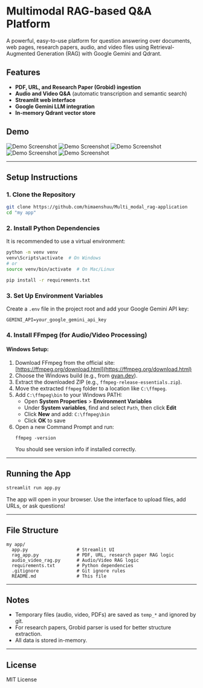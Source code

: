 # Multimodal RAG-based Q&A Platform

A powerful, easy-to-use platform for question answering over documents, web pages, research papers, audio, and video files using Retrieval-Augmented Generation (RAG) with Google Gemini and Qdrant.

## Features
- **PDF, URL, and Research Paper (Grobid) ingestion**
- **Audio and Video Q&A** (automatic transcription and semantic search)
- **Streamlit web interface**
- **Google Gemini LLM integration**
- **In-memory Qdrant vector store**

## Demo
![Demo Screenshot](output/img1.png)
![Demo Screenshot](output/img3.png)
![Demo Screenshot](output/img4.png)
![Demo Screenshot](output/img5.png)
![Demo Screenshot](output/img6.png)

---

## Setup Instructions

### 1. Clone the Repository
```bash
git clone https://github.com/himaenshuu/Multi_modal_rag-application
cd "my app"
```

### 2. Install Python Dependencies
It is recommended to use a virtual environment:
```bash
python -m venv venv
venv\Scripts\activate  # On Windows
# or
source venv/bin/activate  # On Mac/Linux

pip install -r requirements.txt
```

### 3. Set Up Environment Variables
Create a `.env` file in the project root and add your Google Gemini API key:
```
GEMINI_API=your_google_gemini_api_key
```

### 4. Install FFmpeg (for Audio/Video Processing)
#### **Windows Setup:**
1. Download FFmpeg from the official site: [https://ffmpeg.org/download.html](https://ffmpeg.org/download.html)
2. Choose the Windows build (e.g., from [gyan.dev](https://www.gyan.dev/ffmpeg/builds/)).
3. Extract the downloaded ZIP (e.g., `ffmpeg-release-essentials.zip`).
4. Move the extracted `ffmpeg` folder to a location like `C:\ffmpeg`.
5. Add `C:\ffmpeg\bin` to your Windows PATH:
   - Open **System Properties** > **Environment Variables**
   - Under **System variables**, find and select `Path`, then click **Edit**
   - Click **New** and add: `C:\ffmpeg\bin`
   - Click **OK** to save
6. Open a new Command Prompt and run:
   ```
   ffmpeg -version
   ```
   You should see version info if installed correctly.

---

## Running the App
```bash
streamlit run app.py
```

The app will open in your browser. Use the interface to upload files, add URLs, or ask questions!

---

## File Structure
```
my app/
  app.py                  # Streamlit UI
  rag_app.py              # PDF, URL, research paper RAG logic
  audio_video_rag.py      # Audio/Video RAG logic
  requirements.txt        # Python dependencies
  .gitignore              # Git ignore rules
  README.md               # This file
```

---

## Notes
- Temporary files (audio, video, PDFs) are saved as `temp_*` and ignored by git.
- For research papers, Grobid parser is used for better structure extraction.
- All data is stored in-memory.

---

## License
MIT License 
